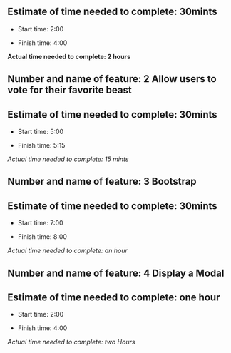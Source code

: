 ## Estimate of time needed to complete: 30mints

* Start time: 2:00

* Finish time: 4:00

**Actual time needed to complete: 2 hours**


## Number and name of feature: 2 Allow users to vote for their favorite beast

## Estimate of time needed to complete: 30mints

* Start time: 5:00

* Finish time: 5:15

*Actual time needed to complete: 15 mints*



## Number and name of feature: 3 Bootstrap

## Estimate of time needed to complete: 30mints

* Start time: 7:00

* Finish time: 8:00

*Actual time needed to complete: an hour*  


## Number and name of feature: 4 Display a Modal

## Estimate of time needed to complete: one hour

* Start time: 2:00

* Finish time: 4:00

*Actual time needed to complete: two Hours*

